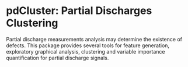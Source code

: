 pdCluster: Partial Discharges Clustering
========

Partial discharge measurements analysis may determine the existence of defects. This package provides several tools for feature generation, exploratory graphical analysis, clustering and variable importance quantification for partial discharge signals. 
